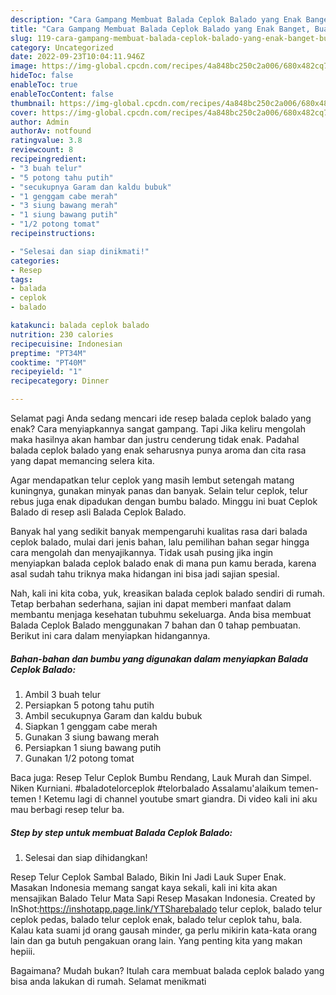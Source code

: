 ```yaml
---
description: "Cara Gampang Membuat Balada Ceplok Balado yang Enak Banget, Buat Buka Puasa Menggugah Selera"
title: "Cara Gampang Membuat Balada Ceplok Balado yang Enak Banget, Buat Buka Puasa Menggugah Selera"
slug: 119-cara-gampang-membuat-balada-ceplok-balado-yang-enak-banget-buat-buka-puasa-menggugah-selera
category: Uncategorized
date: 2022-09-23T10:04:11.946Z
image: https://img-global.cpcdn.com/recipes/4a848bc250c2a006/680x482cq70/balada-ceplok-balado-foto-resep-utama.jpg
hideToc: false
enableToc: true
enableTocContent: false
thumbnail: https://img-global.cpcdn.com/recipes/4a848bc250c2a006/680x482cq70/balada-ceplok-balado-foto-resep-utama.jpg
cover: https://img-global.cpcdn.com/recipes/4a848bc250c2a006/680x482cq70/balada-ceplok-balado-foto-resep-utama.jpg
author: Admin
authorAv: notfound
ratingvalue: 3.8
reviewcount: 8
recipeingredient:
- "3 buah telur"
- "5 potong tahu putih"
- "secukupnya Garam dan kaldu bubuk"
- "1 genggam cabe merah"
- "3 siung bawang merah"
- "1 siung bawang putih"
- "1/2 potong tomat"
recipeinstructions:

- "Selesai dan siap dinikmati!"
categories:
- Resep
tags:
- balada
- ceplok
- balado

katakunci: balada ceplok balado 
nutrition: 230 calories
recipecuisine: Indonesian
preptime: "PT34M"
cooktime: "PT40M"
recipeyield: "1"
recipecategory: Dinner

---
```



Selamat pagi Anda sedang mencari ide resep balada ceplok balado yang enak? Cara menyiapkannya sangat gampang. Tapi Jika keliru mengolah maka hasilnya akan hambar dan justru cenderung tidak enak. Padahal balada ceplok balado yang enak seharusnya punya aroma dan cita rasa yang dapat memancing selera kita.


Agar mendapatkan telur ceplok yang masih lembut setengah matang kuningnya, gunakan minyak panas dan banyak. Selain telur ceplok, telur rebus juga enak dipadukan dengan bumbu balado. Minggu ini buat Ceplok Balado di resep asli Balada Ceplok Balado.

Banyak hal yang sedikit banyak mempengaruhi kualitas rasa dari balada ceplok balado, mulai dari jenis bahan, lalu pemilihan bahan segar hingga cara mengolah dan menyajikannya. Tidak usah pusing jika ingin menyiapkan balada ceplok balado enak di mana pun kamu berada, karena asal sudah tahu triknya maka hidangan ini bisa jadi sajian spesial.


Nah, kali ini kita coba, yuk, kreasikan balada ceplok balado sendiri di rumah. Tetap berbahan sederhana, sajian ini dapat memberi manfaat dalam membantu menjaga kesehatan tubuhmu sekeluarga. Anda bisa membuat Balada Ceplok Balado menggunakan 7 bahan dan 0 tahap pembuatan. Berikut ini cara dalam menyiapkan hidangannya.

<!--inarticleads1-->

##### Bahan-bahan dan bumbu yang digunakan dalam menyiapkan Balada Ceplok Balado:

1. Ambil 3 buah telur
1. Persiapkan 5 potong tahu putih
1. Ambil secukupnya Garam dan kaldu bubuk
1. Siapkan 1 genggam cabe merah
1. Gunakan 3 siung bawang merah
1. Persiapkan 1 siung bawang putih
1. Gunakan 1/2 potong tomat


Baca juga: Resep Telur Ceplok Bumbu Rendang, Lauk Murah dan Simpel. Niken Kurniani. #baladotelorceplok #telorbalado Assalamu&#39;alaikum temen-temen ! Ketemu lagi di channel youtube smart giandra. Di video kali ini aku mau berbagi resep telur ba. 

<!--inarticleads2-->

##### Step by step untuk membuat Balada Ceplok Balado:


1. Selesai dan siap dihidangkan!

Resep Telur Ceplok Sambal Balado, Bikin Ini Jadi Lauk Super Enak. Masakan Indonesia memang sangat kaya sekali, kali ini kita akan mensajikan Balado Telur Mata Sapi Resep Masakan Indonesia. Created by InShot:https://inshotapp.page.link/YTSharebalado telur ceplok, balado telur ceplok pedas, balado telur ceplok enak, balado telur ceplok tahu, bala. Kalau kata suami jd orang gausah minder, ga perlu mikirin kata-kata orang lain dan ga butuh pengakuan orang lain. Yang penting kita yang makan hepiii. 

Bagaimana? Mudah bukan? Itulah cara membuat balada ceplok balado yang bisa anda lakukan di rumah. Selamat menikmati
